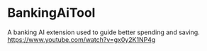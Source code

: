 # BankingAiTool
A banking AI extension used to guide better spending and saving.
https://www.youtube.com/watch?v=gx0y2K1NP4g
